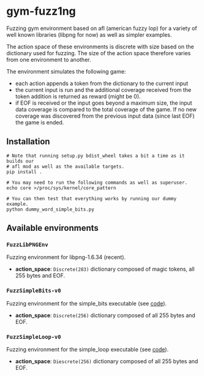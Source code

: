 # gym-fuzz1ng

Fuzzing gym environment based on afl (american fuzzy lop) for a variety of well
known libraries (libpng for now) as well as simpler examples.

The action space of these environments is discrete with size based on the
dictionary used for fuzzing. The size of the action space therefore varies from
one environment to another.

The environment simulates the following game:

- each action appends a token from the dictionary to the current input
- the current input is run and the additional coverage received from the token
  addition is returned as reward (might be 0).
- if EOF is received or the input goes beyond a maximum size, the input data
  coverage is compared to the total coverage of the game. If no new coverage
  was discovered from the previous input data (since last EOF) the game is
  ended.

## Installation

```
# Note that running setup.py bdist_wheel takes a bit a time as it builds our
# afl mod as well as the available targets.
pip install .

# You may need to run the following commands as well as superuser.
echo core >/proc/sys/kernel/core_pattern

# You can then test that everything works by running our dummy example.
python dummy_word_simple_bits.py
```

## Available environments

### `FuzzLibPNGEnv`

Fuzzing environment for libpng-1.6.34 (recent).

- **action_space**: `Discrete(283)` dictionary composed of magic tokens, all
  255 bytes and EOF.

### `FuzzSimpleBits-v0`

Fuzzing environment for the simple_bits executable (see
[code](https://github.com/spolu/gym_fuzz1ng/blob/master/gym_fuzz1ng/mods/simple_bits-mod/simple_bits_afl.c)).

- **action_space**: `Discrete(256)` dictionary composed of all 255 bytes and
  EOF.

### `FuzzSimpleLoop-v0`

Fuzzing environment for the simple_loop executable (see
[code](https://github.com/spolu/gym_fuzz1ng/blob/master/gym_fuzz1ng/mods/simple_loop-mod/simple_loop_afl.c)).

- **action_space**: `Diescrete(256)` dictionary composed of all 255 bytes and
  EOF.
